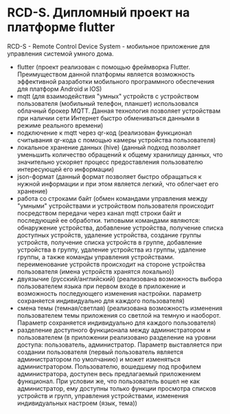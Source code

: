 # RCD-S. Дипломный проект на платформе flutter
RCD-S - Remote Control Device System - мобильное приложение для управления системой умного дома.

- flutter (проект реализован с помощью фреймворка Flutter. Преимуществом данной платформы является возможность эффективной разработки мобильного программного обеспечения для платформ Android и IOS)
- mqtt (для взаимодействия "умных" устройств с устройством пользователя (мобильный телефон, планшет) использовался облачный брокер MQTT. Данная технология позволяет устройствам при наличии сети Интернет быстро обмениваться данными в режиме реального времени)
- подключение к mqtt через qr-код (реализован функционал считывания qr-кода с помощью камеры устройства пользователя)
- локальное хранение данных (hive) (данный подход позволяет уменьшить количество обращений к общему хранилищу данных, что значительно ускоряет процесс предоставления пользователю интересующей его информации)
- json-формат (данный формат позволяет быстро обращаться к нужной информации и при этом является легкий, что облегчает его хранение)
- работа со строками байт (обмен командами управления между "умными" устройствами и устройством пользователя происходит посредством передачи через канал mqtt строки байт и последующей ее обработки. типовыми командами являются: обнаружение устройства, добавление устройства, получение списка доступных устройств, удаление устройства, создание группы устройств, получение списка устройств в группе, добавление устройства в группу, удаление устройства из группы, удаление группы, а также команды управления устройствами. переименование устройств происходит на стороне устройства пользователя (имена устройств хранятся локально))
- двуязычие (русский/английский) (реализована возможность выбора пользователем языка при первом входе в приложение и возможность последующего изменения настройки. параметр сохраняется индивидуально для каждого пользователя)
- смена темы (темная/светлая) (реализована возможность изменения пользователем темы приложения со светлой на темную и наоборот. Параметр сохраняется индивидуально для каждого пользователя)
- разделение доступного функционала между администратором и пользователем (в приложении реализовано разделение на уровни доступа: пользователь, администратор. Параметр выставляется при создании пользователя (первый пользователь является администратором по умолчанию) и может изменяться администратором. Пользователю, вошедшему под профилем администратора, доступен весь предлагаемый приложением функционал. При условии же, что пользователь вошел не как администратор, ему доступны только функции просмотра списков устройств и групп, управления устройствами, изменения индивидуальных настроем (язык, тема))
